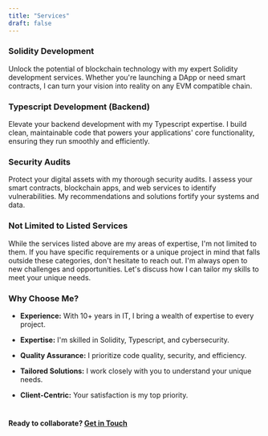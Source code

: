 ```yaml
---
title: "Services"
draft: false
---
```


### Solidity Development

Unlock the potential of blockchain technology with my expert Solidity development services. Whether you're launching a DApp or need smart contracts, I can turn your vision into reality on any EVM compatible chain.

### Typescript Development (Backend)

Elevate your backend development with my Typescript expertise. I build clean, maintainable code that powers your applications' core functionality, ensuring they run smoothly and efficiently.

### Security Audits

Protect your digital assets with my thorough security audits. I assess your smart contracts, blockchain apps, and web services to identify vulnerabilities. My recommendations and solutions fortify your systems and data.

### Not Limited to Listed Services

While the services listed above are my areas of expertise, I'm not limited to them. If you have specific requirements or a unique project in mind that falls outside these categories, don't hesitate to reach out. I'm always open to new challenges and opportunities. Let's discuss how I can tailor my skills to meet your unique needs.

### Why Choose Me?

- **Experience:** With 10+ years in IT, I bring a wealth of expertise to every project.

- **Expertise:** I'm skilled in Solidity, Typescript, and cybersecurity.

- **Quality Assurance:** I prioritize code quality, security, and efficiency.

- **Tailored Solutions:** I work closely with you to understand your unique needs.

- **Client-Centric:** Your satisfaction is my top priority.

#
#
#### Ready to collaborate? [Get in Touch](/contact)
